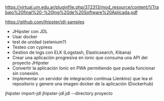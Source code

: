 https://virtual.um.edu.ar/pluginfile.php/372313/mod_resource/content/1/Trabajo%20final%20-%20Ing%20de%20Software%20Aplicada.pdf 

https://github.com/jhipster/jdl-samples

- JHipster con JDL
- Usar docker
- test de unidad (selenium?)
- Testeo con cypress
- Gestion de logs con ELK (Logstash, Elasticsearch, Kibana)
- Crear una aplicación progresiva en ionic que consuma una API del proyecto
JHipster
- Convertir la aplicación Ionic en PWA permitiendo que pueda funcionar sin
conexión.
- Implementar un servidor de integración continua (Jenkins) que lea el
repositorio y genere una imagen docker de la aplicación (Dockerhub)


jhipster import-jdl jhipster-jdl.jdl --directory proyecto